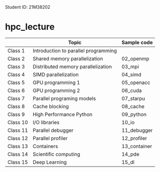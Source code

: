 Student ID: 21M38202
# hpc_lecture

|          | Topic                                | Sample code               |
| -------- | ------------------------------------ | ------------------------- |
| Class 1  | Introduction to parallel programming |                           |
| Class 2  | Shared memory parallelization        | 02_openmp                 |
| Class 3  | Distributed memory parallelization   | 03_mpi                    |
| Class 4  | SIMD parallelization                 | 04_simd                   |
| Class 5  | GPU programming 1                    | 05_openacc                |
| Class 6  | GPU programming 2                    | 06_cuda                   |
| Class 7  | Parallel programing models           | 07_starpu                 |
| Class 8  | Cache blocking                       | 08_cache                  |
| Class 9  | High Performance Python              | 09_python                 |
| Class 10 | I/O libraries                        | 10_io                     |
| Class 11 | Parallel debugger                    | 11_debugger               |
| Class 12 | Parallel profiler                    | 12_profiler               |
| Class 13 | Containers                           | 13_container              |
| Class 14 | Scientific computing                 | 14_pde                    |
| Class 15 | Deep Learning                        | 15_dl                     |
